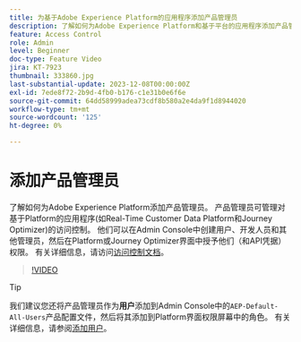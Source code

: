 ```yaml
---
title: 为基于Adobe Experience Platform的应用程序添加产品管理员
description: 了解如何为Adobe Experience Platform和基于平台的应用程序添加产品管理员。
feature: Access Control
role: Admin
level: Beginner
doc-type: Feature Video
jira: KT-7923
thumbnail: 333860.jpg
last-substantial-update: 2023-12-08T00:00:00Z
exl-id: 7ede8f72-2b9d-4fb0-b176-c1e31b0e6f6e
source-git-commit: 64dd58999adea73cdf8b580a2e4da9f1d8944020
workflow-type: tm+mt
source-wordcount: '125'
ht-degree: 0%

---
```


# 添加产品管理员

了解如何为Adobe Experience Platform添加产品管理员。 产品管理员可管理对基于Platform的应用程序(如Real-Time Customer Data Platform和Journey Optimizer)的访问控制。 他们可以在Admin Console中创建用户、开发人员和其他管理员，然后在Platform或Journey Optimizer界面中授予他们（和API凭据）权限。 有关详细信息，请访问[访问控制文档](https://experienceleague.adobe.com/docs/experience-platform/access-control/home.html?lang=zh-Hans)。

>[!VIDEO](https://video.tv.adobe.com/v/3423932?learn=on&enablevpops&captions=chi_hans)

>[!TIP]
>
>我们建议您还将产品管理员作为&#x200B;**用户**&#x200B;添加到Admin Console中的`AEP-Default-All-Users`产品配置文件，然后将其添加到Platform界面权限屏幕中的角色。 有关详细信息，请参阅[添加用户](add-users.md)。
